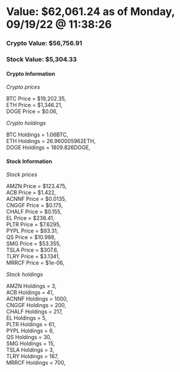 # Value: $62,061.24 as of Monday, 09/19/22 @ 11:38:26 

### Crypto Value: $56,756.91

### Stock Value: $5,304.33

#### Crypto Information 
*Crypto prices* 

BTC Price = $19,202.35,  
ETH Price = $1,346.21,  
DOGE Price = $0.06,  


*Crypto holdings* 

BTC Holdings = 1.06BTC,  
ETH Holdings = 26.960005962ETH,  
DOGE Holdings = 1809.826DOGE,  


#### Stock Information 

*Stock prices* 

AMZN Price = $123.475,  
ACB Price = $1.422,  
ACNNF Price = $0.0135,  
CNGGF Price = $0.175,  
CHALF Price = $0.155,  
EL Price = $238.41,  
PLTR Price = $7.6295,  
PYPL Price = $93.31,  
QS Price = $10.988,  
SMG Price = $53.355,  
TSLA Price = $307.6,  
TLRY Price = $3.1341,  
MRRCF Price = $1e-06,  


*Stock holdings* 

AMZN Holdings = 3,  
ACB Holdings = 41,  
ACNNF Holdings = 1000,  
CNGGF Holdings = 200,  
CHALF Holdings = 217,  
EL Holdings = 5,  
PLTR Holdings = 61,  
PYPL Holdings = 6,  
QS Holdings = 30,  
SMG Holdings = 15,  
TSLA Holdings = 3,  
TLRY Holdings = 167,  
MRRCF Holdings = 700,  


